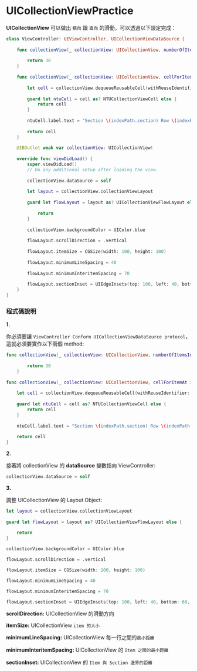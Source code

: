 # UICollectionViewPractice

**UICollectionView** 可以做出 `橫向` 跟 `直向` 的滑動，可以透過以下設定完成：

```Swift
class ViewController: UIViewController, UICollectionViewDataSource {
    
    func collectionView(_ collectionView: UICollectionView, numberOfItemsInSection section: Int) -> Int {
        
        return 30
    }
    
    func collectionView(_ collectionView: UICollectionView, cellForItemAt indexPath: IndexPath) -> UICollectionViewCell {
        
        let cell = collectionView.dequeueReusableCell(withReuseIdentifier: "NTU", for: indexPath)
        
        guard let ntuCell = cell as? NTUCollectionViewCell else {
            return cell
        }
        
        ntuCell.label.text = "Section \(indexPath.section) Row \(indexPath.row)"
        
        return cell
    }
    
    @IBOutlet weak var collectionView: UICollectionView!
    
    override func viewDidLoad() {
        super.viewDidLoad()
        // Do any additional setup after loading the view.
        
        collectionView.dataSource = self
        
        let layout = collectionView.collectionViewLayout
        
        guard let flowLayout = layout as? UICollectionViewFlowLayout else {
            
            return
        }
        
        collectionView.backgroundColor = UIColor.blue
        
        flowLayout.scrollDirection = .vertical
        
        flowLayout.itemSize = CGSize(width: 100, height: 100)
        
        flowLayout.minimumLineSpacing = 40
        
        flowLayout.minimumInteritemSpacing = 70
        
        flowLayout.sectionInset = UIEdgeInsets(top: 100, left: 40, bottom: 60, right: 0)
    }
}
```

### 程式碼說明

**1.** 

你必須要讓 `ViewController Conform UICollectionViewDataSource protocol`，這就必須要實作以下兩個 method:

```Swift
func collectionView(_ collectionView: UICollectionView, numberOfItemsInSection section: Int) -> Int {
        
        return 30
    }
    
func collectionView(_ collectionView: UICollectionView, cellForItemAt indexPath: IndexPath) -> UICollectionViewCell {
    
    let cell = collectionView.dequeueReusableCell(withReuseIdentifier: "NTU", for: indexPath)
    
    guard let ntuCell = cell as? NTUCollectionViewCell else {
        return cell
    }
    
    ntuCell.label.text = "Section \(indexPath.section) Row \(indexPath.row)"
    
    return cell
}
```

**2.**

接著將 collectionView 的 **dataSource** 變數指向 ViewController:

```Swift
collectionView.dataSource = self
```

**3.**

調整 UICollectionView 的 Layout Object: 

```swift
let layout = collectionView.collectionViewLayout
        
guard let flowLayout = layout as? UICollectionViewFlowLayout else {
    
    return
}

collectionView.backgroundColor = UIColor.blue

flowLayout.scrollDirection = .vertical

flowLayout.itemSize = CGSize(width: 100, height: 100)

flowLayout.minimumLineSpacing = 40

flowLayout.minimumInteritemSpacing = 70

flowLayout.sectionInset = UIEdgeInsets(top: 100, left: 40, bottom: 60, right: 0)
```

**scrollDirection:** UICollectionView 的滑動方向

**itemSize:** UICollectionView `item 的大小`

**minimumLineSpacing:** UICollectionView 每一行之間的`最小距離`

**minimumInteritemSpacing:** UICollectionView 的 `Item 之間的最小距離`

**sectionInset:** UICollectionView 的 `Item 與 Section 邊界的距離`
